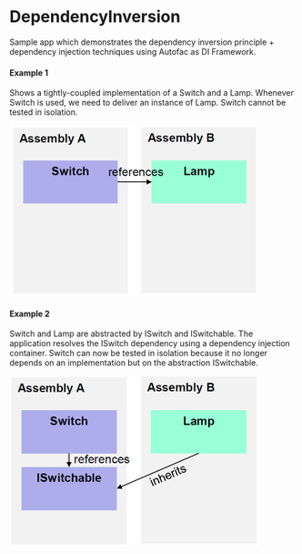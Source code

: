 # DependencyInversion
Sample app which demonstrates the dependency inversion principle + dependency injection techniques using Autofac as DI Framework.

#### Example 1
Shows a tightly-coupled implementation of a Switch and a Lamp. Whenever Switch is used, we need to deliver an instance of Lamp. Switch cannot be tested in isolation.

<img src="https://github.com/hsrcasnet/DependencyInversion/blob/master/Img/Example1.png?raw=true" alt="Example 1" height="300"/>

#### Example 2
Switch and Lamp are abstracted by ISwitch and ISwitchable. The application resolves the ISwitch dependency using a dependency injection container. Switch can now be tested in isolation because it no longer depends on an implementation but on the abstraction ISwitchable.

<img src="https://github.com/hsrcasnet/DependencyInversion/blob/master/Img/Example2.png?raw=true" alt="Example 2" height="300"/>


